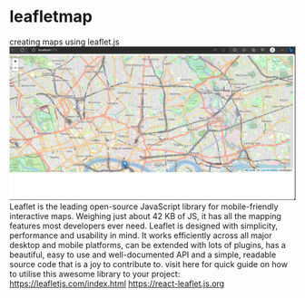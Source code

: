 # leafletmap
creating maps using leaflet.js
![Alt text](./image.png)
Leaflet is the leading open-source JavaScript library for mobile-friendly interactive maps. Weighing just about 42 KB of JS, 
it has all the mapping features most developers ever need.
Leaflet is designed with simplicity, performance and usability in mind.
It works efficiently across all major desktop and mobile platforms,
can be extended with lots of plugins, has a beautiful, easy to use and well-documented API and a simple, readable source code that is a joy to contribute to.
visit here for quick guide on how to utilise this awesome library to your project: https://leafletjs.com/index.html
https://react-leaflet.js.org
